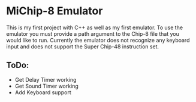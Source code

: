 # MiChip-8 Emulator

This is my first project with C++ as well as my first emulator. To use the emulator you must provide a path argument to the Chip-8 file that you would like to run. Currently the emulator does not recognize any keyboard input and does not support the Super Chip-48 instruction set.

## ToDo:
- Get Delay Timer working
- Get Sound Timer working
- Add Keyboard support